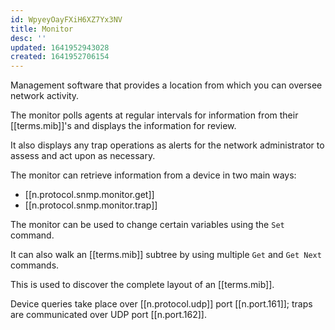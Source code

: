 ```yaml
---
id: WpyeyOayFXiH6XZ7Yx3NV
title: Monitor
desc: ''
updated: 1641952943028
created: 1641952706154
---
```


Management software that provides a location from which you can oversee network activity. 

The monitor polls agents at regular intervals for information from their [[terms.mib]]'s and displays the information for review. 

It also displays any trap operations as alerts for the network administrator to assess and act upon as necessary. 

The monitor can retrieve information from a device in two main ways:

- [[n.protocol.snmp.monitor.get]]
- [[n.protocol.snmp.monitor.trap]]

The monitor can be used to change certain variables using the `Set` command. 

It can also walk an [[terms.mib]] subtree by using multiple `Get` and `Get Next` commands. 

This is used to discover the complete layout of an [[terms.mib]]. 

Device queries take place over [[n.protocol.udp]] port [[n.port.161]]; traps are communicated over UDP port [[n.port.162]].
